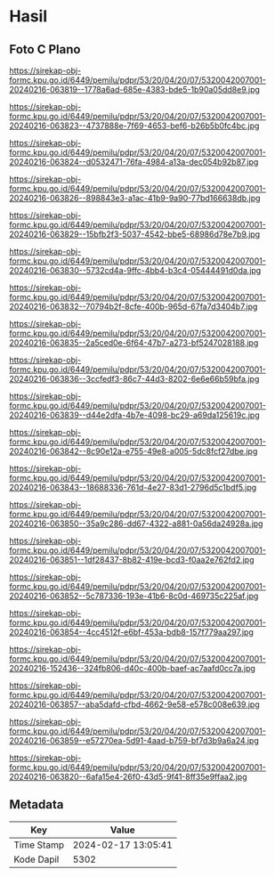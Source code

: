 # Hasil

## Foto C Plano

https://sirekap-obj-formc.kpu.go.id/6449/pemilu/pdpr/53/20/04/20/07/5320042007001-20240216-063819--1778a6ad-685e-4383-bde5-1b90a05dd8e9.jpg

https://sirekap-obj-formc.kpu.go.id/6449/pemilu/pdpr/53/20/04/20/07/5320042007001-20240216-063823--4737888e-7f69-4653-bef6-b26b5b0fc4bc.jpg

https://sirekap-obj-formc.kpu.go.id/6449/pemilu/pdpr/53/20/04/20/07/5320042007001-20240216-063824--d0532471-76fa-4984-a13a-dec054b92b87.jpg

https://sirekap-obj-formc.kpu.go.id/6449/pemilu/pdpr/53/20/04/20/07/5320042007001-20240216-063826--898843e3-a1ac-41b9-9a90-77bd166638db.jpg

https://sirekap-obj-formc.kpu.go.id/6449/pemilu/pdpr/53/20/04/20/07/5320042007001-20240216-063829--15bfb2f3-5037-4542-bbe5-68986d78e7b9.jpg

https://sirekap-obj-formc.kpu.go.id/6449/pemilu/pdpr/53/20/04/20/07/5320042007001-20240216-063830--5732cd4a-9ffc-4bb4-b3c4-05444491d0da.jpg

https://sirekap-obj-formc.kpu.go.id/6449/pemilu/pdpr/53/20/04/20/07/5320042007001-20240216-063832--70794b2f-8cfe-400b-965d-67fa7d3404b7.jpg

https://sirekap-obj-formc.kpu.go.id/6449/pemilu/pdpr/53/20/04/20/07/5320042007001-20240216-063835--2a5ced0e-6f64-47b7-a273-bf5247028188.jpg

https://sirekap-obj-formc.kpu.go.id/6449/pemilu/pdpr/53/20/04/20/07/5320042007001-20240216-063836--3ccfedf3-86c7-44d3-8202-6e6e66b59bfa.jpg

https://sirekap-obj-formc.kpu.go.id/6449/pemilu/pdpr/53/20/04/20/07/5320042007001-20240216-063839--d44e2dfa-4b7e-4098-bc29-a69da125619c.jpg

https://sirekap-obj-formc.kpu.go.id/6449/pemilu/pdpr/53/20/04/20/07/5320042007001-20240216-063842--8c90e12a-e755-49e8-a005-5dc8fcf27dbe.jpg

https://sirekap-obj-formc.kpu.go.id/6449/pemilu/pdpr/53/20/04/20/07/5320042007001-20240216-063843--18688336-761d-4e27-83d1-2796d5c1bdf5.jpg

https://sirekap-obj-formc.kpu.go.id/6449/pemilu/pdpr/53/20/04/20/07/5320042007001-20240216-063850--35a9c286-dd67-4322-a881-0a56da24928a.jpg

https://sirekap-obj-formc.kpu.go.id/6449/pemilu/pdpr/53/20/04/20/07/5320042007001-20240216-063851--1df28437-8b82-419e-bcd3-f0aa2e762fd2.jpg

https://sirekap-obj-formc.kpu.go.id/6449/pemilu/pdpr/53/20/04/20/07/5320042007001-20240216-063852--5c787336-193e-41b6-8c0d-469735c225af.jpg

https://sirekap-obj-formc.kpu.go.id/6449/pemilu/pdpr/53/20/04/20/07/5320042007001-20240216-063854--4cc4512f-e6bf-453a-bdb8-157f779aa297.jpg

https://sirekap-obj-formc.kpu.go.id/6449/pemilu/pdpr/53/20/04/20/07/5320042007001-20240216-152436--324fb806-d40c-400b-baef-ac7aafd0cc7a.jpg

https://sirekap-obj-formc.kpu.go.id/6449/pemilu/pdpr/53/20/04/20/07/5320042007001-20240216-063857--aba5dafd-cfbd-4662-9e58-e578c008e639.jpg

https://sirekap-obj-formc.kpu.go.id/6449/pemilu/pdpr/53/20/04/20/07/5320042007001-20240216-063859--e57270ea-5d91-4aad-b759-bf7d3b9a6a24.jpg

https://sirekap-obj-formc.kpu.go.id/6449/pemilu/pdpr/53/20/04/20/07/5320042007001-20240216-063820--6afa15e4-26f0-43d5-9f41-8ff35e9ffaa2.jpg


## Metadata

| Key        | Value               |
| ---------- | ------------------- |
| Time Stamp | 2024-02-17 13:05:41 |
| Kode Dapil | 5302                |



